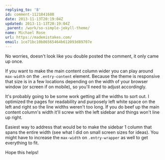 ```yaml
---
replying_to: '8'
id: comment-1121841688
date: 2013-11-13T20:19:04Z
updated: 2013-11-13T20:19:04Z
_parent: /work/so-simple-jekyll-theme/
name: Michael Rose
url: https://mademistakes.com/
email: 1ce71bc10b86565464b612093d89707e
---
```


No worries, doesn't look like you double posted the comment, it only came up
once.

If you want to make the main content column wider you can play around
`max-width` on the `.entry-content` element. Because the theme is responsive
that size is in a few locations depending on the width of your browser window
(or screen if on mobile), so you'll need to adjust accordingly.

It's probably going to be some work getting all the widths to sort out. I
optimized the pages for readability and purposely left white space on the left
and right so the line widths weren't too long. If you do beef up the main
content column's width it'll screw with the left sidebar and things won't line
up right.

Easiest way to address that would be to make the sidebar 1 column that spans the
entire width (see what I did on small screen sizes for ideas). You might have to
increase the `max-width` on `.entry-wrapper` as well to get everything to fit.

Hope this helps!
